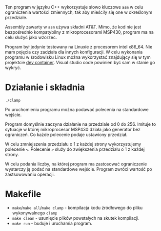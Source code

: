 Ten program w języku C++ wykorzystuje słowo kluczowe `asm` w celu ograniczenia wartości zmiennych, tak aby mieściły się one w określonym przedziale.

Assembly zawarty w `asm` używa składni AT&T. Mimo, że kod nie jest bezpośrednio kompatybilny z mikroprocesorami MSP430, program ma na celu służyć jako wzorzec.

Program był jedynie testowany na Linuxie z procesorem intel x86_64. Nie mam pojęcia czy zadziała dla innych konfiguracji. W celu wykonania programu w środowisku Linux można wykorzystać znajdujący się w tym projektcie [dev container](https://code.visualstudio.com/docs/devcontainers/containers). Visual studio code powinien być sam w stanie go wykryć.
# Działanie i składnia
`./clamp`

Po uruchomieniu programu można podawać polecenia na standardowe wejście.

Program domyślnie zaczyna działanie na przedziale od 0 do 256. Imituje to sytuacje w której mikroprocesor MSP430 działa jako generator bez ograniczeń. Co każde polecenie podaje ustawiony przedział.

W celu zmniejszenia przedziału o 1 z każdej strony wykorzystujemy polecenie `<`. Polecenie `>` służy do zwiększenia przedziału o 1 z każdej strony.

W celu podania liczby, na której program ma zastosować ograniczenie wystarczy ją podać na standardowe wejście. Program zwróci wartość po zastsowowaniu operacji.

# Makefile
- `make`/`make all`/`make clamp` - kompilacja kodu źródłowego do pliku wykonywalnego `clamp`
- `make clean` - usunięcie plików powstałych na skutek kompilacji.
- `make run` - buduje i uruchamia program.
